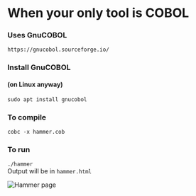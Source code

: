 # When your only tool is COBOL

### Uses GnuCOBOL
```https://gnucobol.sourceforge.io/```

### Install GnuCOBOL 
#### (on Linux anyway)
```sudo apt install gnucobol```  

### To compile
```cobc -x hammer.cob```  

### To run
````./hammer````  
Output will be in `hammer.html`

![Hammer page](screenshots/hammer_page.png)  
